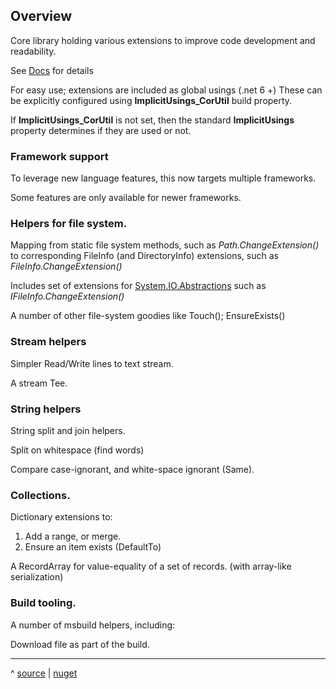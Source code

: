 ## Overview
Core library holding various extensions to improve code development and readability.

See [Docs](docs/Home.md) for details

For easy use; extensions are included as global usings (.net 6 +)
These can be explicitly configured using 
__ImplicitUsings_CorUtil__ build property.

If __ImplicitUsings_CorUtil__ is not set, then 
the standard __ImplicitUsings__ property determines if they are used or not.

### Framework support 
To leverage new language features, this now targets multiple frameworks.

Some features are only available for newer frameworks.

### Helpers for file system.

Mapping from static file system methods, such as _Path.ChangeExtension()_
to corresponding FileInfo (and DirectoryInfo) extensions, 
such as _FileInfo.ChangeExtension()_

Includes set of extensions for [System.IO.Abstractions](https://github.com/TestableIO/System.IO.Abstractions)
such as _IFileInfo.ChangeExtension()_

A number of other file-system goodies like Touch(); EnsureExists()

### Stream helpers

Simpler Read/Write lines to text stream.

A stream Tee.

### String helpers
String split and join helpers.

Split on whitespace (find words)

Compare case-ignorant, and white-space ignorant (Same).

### Collections.

Dictionary extensions to:
1.  Add a range, or merge.
2.  Ensure an item exists (DefaultTo)

A RecordArray for value-equality of a set of records.
(with array-like serialization)

### Build tooling.

A number of msbuild helpers, including:

Download file as part of the build.

---
^ [source](https://github.com/Dkowald/kwld.CoreUtil) | [nuget](https://www.nuget.org/packages/kwld.CoreUtil/)
